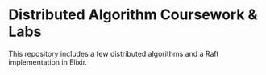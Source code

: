# Distributed Algorithm Coursework & Labs

This repository includes a few distributed algorithms and a Raft implementation in Elixir.
